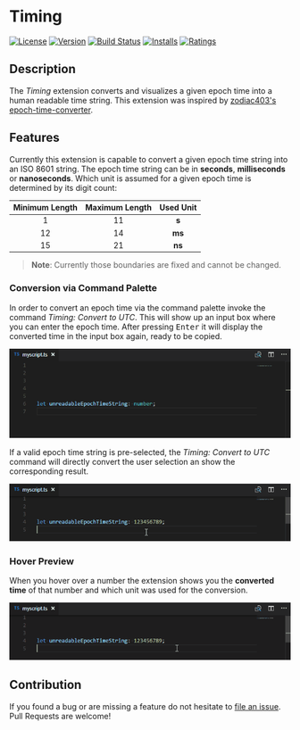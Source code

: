 # Timing

[![License](https://img.shields.io/badge/license-MIT-green.svg?style=flat)](https://raw.githubusercontent.com/HaaLeo/vscode-timing/master/LICENSE) [![Version](https://vsmarketplacebadge.apphb.com/version/HaaLeo.Timing.svg)](https://marketplace.visualstudio.com/items?itemName=HaaLeo.Timing) [![Build Status](https://travis-ci.org/HaaLeo/vscode-timing.svg?branch=master)](https://travis-ci.org/HaaLeo/vscode-timing) [![Installs](https://vsmarketplacebadge.apphb.com/installs/HaaLeo.Timing.svg)](https://marketplace.visualstudio.com/items?itemName=HaaLeo.Timing) [![Ratings](https://vsmarketplacebadge.apphb.com/rating/HaaLeo.Timing.svg)](https://marketplace.visualstudio.com/items?itemName=HaaLeo.Timing)

## Description
The *Timing* extension converts and visualizes a given epoch time into a human readable time string.
This extension was inspired by 
[zodiac403's  epoch-time-converter](https://github.com/zodiac403/epoch-time-converter).

## Features

Currently this extension is capable to convert a given epoch time string into an ISO 8601 string.
The epoch time string can be in **seconds**, **milliseconds** or **nanoseconds**. Which unit is assumed for a given epoch time is determined by its digit count:

| Minimum Length| Maximum Length| Used Unit |
|:--:|:--:|:--:|
| 1 |11| **s**
|12 | 14| **ms**
|15 | 21| **ns**

>**Note**: Currently those boundaries are fixed and cannot be changed.

### Conversion via Command Palette
In order to convert an epoch time via the command palette invoke the command *Timing: Convert to UTC*. This will show up an input box where you can enter the epoch time. After pressing <kbd>Enter</kbd> it will display the converted time in the input box again, ready to be copied.

![Convert Sample](doc/Convert_Sample.gif)

If a valid epoch time string is pre-selected, the *Timing:  Convert to UTC* command will directly convert the user selection an show the corresponding result.

![Convert Selection Sample](doc/Convert_Selection_Sample.gif)

### Hover Preview

When you hover over a number the extension shows you the **converted time** of that number and which unit was used for the conversion.

![Hover Sample](doc/Hover_Sample.gif)

## Contribution
If you found a bug or are missing a feature do not hesitate to [file an issue](https://github.com/HaaLeo/vscode-timing/issues/new).  
Pull Requests are welcome!
